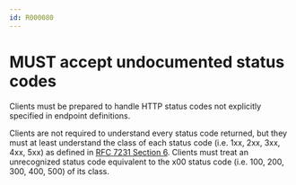 ```yaml
---
id: R000080
---
```


# MUST accept undocumented status codes

Clients must be prepared to handle HTTP status codes not explicitly specified in endpoint definitions.

Clients are not required to understand every status code returned, but they must at least understand the class of each status code (i.e. 1xx, 2xx, 3xx, 4xx, 5xx) as defined in [RFC 7231 Section 6](https://tools.ietf.org/html/rfc7231#section-6). Clients must treat an unrecognized status code equivalent to the x00 status code (i.e. 100, 200, 300, 400, 500) of its class.
